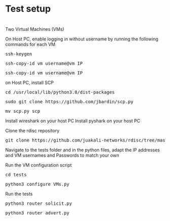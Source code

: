# 
# Test setup
#

Two Virtual Machines (VMs)

On Host PC, enable logging in without username by running the following commands for each VM
<pre>ssh-keygen</pre>
<pre>ssh-copy-id vm_username@vm_IP</pre>
<pre>ssh-copy-id vm_username@vm_IP</pre>

on Host PC, install SCP
<pre>cd /usr/local/lib/python3.8/dist-packages</pre>
<pre>sudo git clone https://github.com/jbardin/scp.py</pre>
<pre>mv scp.py scp</pre>

Install wireshark on your host PC
Install pyshark on your host PC



Clone the rdisc repository 
<pre>git clone https://github.com/juakali-networks/rdisc/tree/master></pre>

Navigate to the tests folder and in the python files, adapt the IP addresses and VM usernames and Passwords to match your own

Run the VM configuration script
<pre>cd tests</pre>
<pre>python3 configure_VMs.py</pre>

Run the tests
<pre>python3 router_solicit.py</pre>
<pre>python3 router_advert.py</pre>







